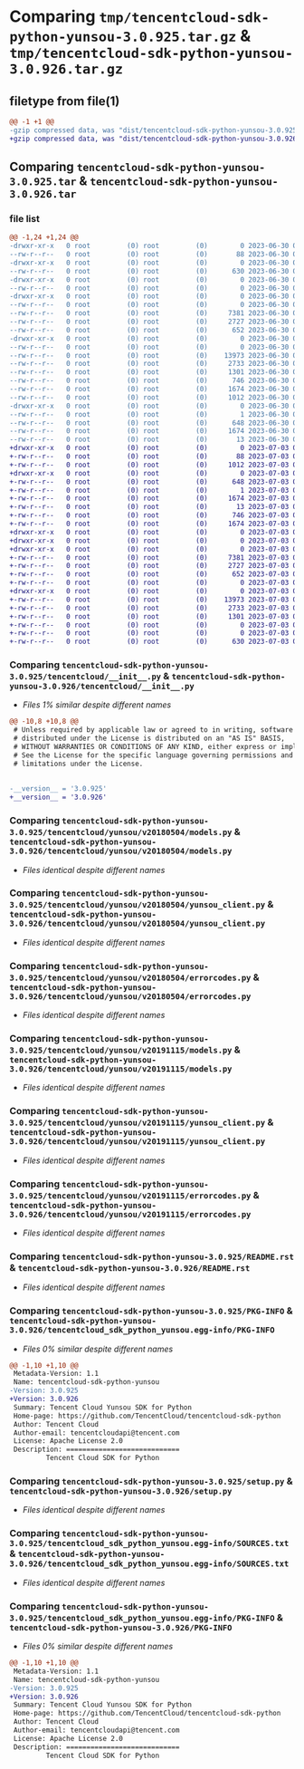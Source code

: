 # Comparing `tmp/tencentcloud-sdk-python-yunsou-3.0.925.tar.gz` & `tmp/tencentcloud-sdk-python-yunsou-3.0.926.tar.gz`

## filetype from file(1)

```diff
@@ -1 +1 @@
-gzip compressed data, was "dist/tencentcloud-sdk-python-yunsou-3.0.925.tar", last modified: Fri Jun 30 02:30:14 2023, max compression
+gzip compressed data, was "dist/tencentcloud-sdk-python-yunsou-3.0.926.tar", last modified: Mon Jul  3 00:39:14 2023, max compression
```

## Comparing `tencentcloud-sdk-python-yunsou-3.0.925.tar` & `tencentcloud-sdk-python-yunsou-3.0.926.tar`

### file list

```diff
@@ -1,24 +1,24 @@
-drwxr-xr-x   0 root         (0) root         (0)        0 2023-06-30 02:30:14.000000 tencentcloud-sdk-python-yunsou-3.0.925/
--rw-r--r--   0 root         (0) root         (0)       88 2023-06-30 02:30:14.000000 tencentcloud-sdk-python-yunsou-3.0.925/setup.cfg
-drwxr-xr-x   0 root         (0) root         (0)        0 2023-06-30 02:30:14.000000 tencentcloud-sdk-python-yunsou-3.0.925/tencentcloud/
--rw-r--r--   0 root         (0) root         (0)      630 2023-06-30 02:30:14.000000 tencentcloud-sdk-python-yunsou-3.0.925/tencentcloud/__init__.py
-drwxr-xr-x   0 root         (0) root         (0)        0 2023-06-30 02:30:14.000000 tencentcloud-sdk-python-yunsou-3.0.925/tencentcloud/yunsou/
--rw-r--r--   0 root         (0) root         (0)        0 2023-06-30 02:30:14.000000 tencentcloud-sdk-python-yunsou-3.0.925/tencentcloud/yunsou/__init__.py
-drwxr-xr-x   0 root         (0) root         (0)        0 2023-06-30 02:30:14.000000 tencentcloud-sdk-python-yunsou-3.0.925/tencentcloud/yunsou/v20180504/
--rw-r--r--   0 root         (0) root         (0)        0 2023-06-30 02:30:14.000000 tencentcloud-sdk-python-yunsou-3.0.925/tencentcloud/yunsou/v20180504/__init__.py
--rw-r--r--   0 root         (0) root         (0)     7381 2023-06-30 02:30:14.000000 tencentcloud-sdk-python-yunsou-3.0.925/tencentcloud/yunsou/v20180504/models.py
--rw-r--r--   0 root         (0) root         (0)     2727 2023-06-30 02:30:14.000000 tencentcloud-sdk-python-yunsou-3.0.925/tencentcloud/yunsou/v20180504/yunsou_client.py
--rw-r--r--   0 root         (0) root         (0)      652 2023-06-30 02:30:14.000000 tencentcloud-sdk-python-yunsou-3.0.925/tencentcloud/yunsou/v20180504/errorcodes.py
-drwxr-xr-x   0 root         (0) root         (0)        0 2023-06-30 02:30:14.000000 tencentcloud-sdk-python-yunsou-3.0.925/tencentcloud/yunsou/v20191115/
--rw-r--r--   0 root         (0) root         (0)        0 2023-06-30 02:30:14.000000 tencentcloud-sdk-python-yunsou-3.0.925/tencentcloud/yunsou/v20191115/__init__.py
--rw-r--r--   0 root         (0) root         (0)    13973 2023-06-30 02:30:14.000000 tencentcloud-sdk-python-yunsou-3.0.925/tencentcloud/yunsou/v20191115/models.py
--rw-r--r--   0 root         (0) root         (0)     2733 2023-06-30 02:30:14.000000 tencentcloud-sdk-python-yunsou-3.0.925/tencentcloud/yunsou/v20191115/yunsou_client.py
--rw-r--r--   0 root         (0) root         (0)     1301 2023-06-30 02:30:14.000000 tencentcloud-sdk-python-yunsou-3.0.925/tencentcloud/yunsou/v20191115/errorcodes.py
--rw-r--r--   0 root         (0) root         (0)      746 2023-06-30 02:30:14.000000 tencentcloud-sdk-python-yunsou-3.0.925/README.rst
--rw-r--r--   0 root         (0) root         (0)     1674 2023-06-30 02:30:14.000000 tencentcloud-sdk-python-yunsou-3.0.925/PKG-INFO
--rw-r--r--   0 root         (0) root         (0)     1012 2023-06-30 02:30:14.000000 tencentcloud-sdk-python-yunsou-3.0.925/setup.py
-drwxr-xr-x   0 root         (0) root         (0)        0 2023-06-30 02:30:14.000000 tencentcloud-sdk-python-yunsou-3.0.925/tencentcloud_sdk_python_yunsou.egg-info/
--rw-r--r--   0 root         (0) root         (0)        1 2023-06-30 02:30:14.000000 tencentcloud-sdk-python-yunsou-3.0.925/tencentcloud_sdk_python_yunsou.egg-info/dependency_links.txt
--rw-r--r--   0 root         (0) root         (0)      648 2023-06-30 02:30:14.000000 tencentcloud-sdk-python-yunsou-3.0.925/tencentcloud_sdk_python_yunsou.egg-info/SOURCES.txt
--rw-r--r--   0 root         (0) root         (0)     1674 2023-06-30 02:30:14.000000 tencentcloud-sdk-python-yunsou-3.0.925/tencentcloud_sdk_python_yunsou.egg-info/PKG-INFO
--rw-r--r--   0 root         (0) root         (0)       13 2023-06-30 02:30:14.000000 tencentcloud-sdk-python-yunsou-3.0.925/tencentcloud_sdk_python_yunsou.egg-info/top_level.txt
+drwxr-xr-x   0 root         (0) root         (0)        0 2023-07-03 00:39:14.000000 tencentcloud-sdk-python-yunsou-3.0.926/
+-rw-r--r--   0 root         (0) root         (0)       88 2023-07-03 00:39:14.000000 tencentcloud-sdk-python-yunsou-3.0.926/setup.cfg
+-rw-r--r--   0 root         (0) root         (0)     1012 2023-07-03 00:39:14.000000 tencentcloud-sdk-python-yunsou-3.0.926/setup.py
+drwxr-xr-x   0 root         (0) root         (0)        0 2023-07-03 00:39:14.000000 tencentcloud-sdk-python-yunsou-3.0.926/tencentcloud_sdk_python_yunsou.egg-info/
+-rw-r--r--   0 root         (0) root         (0)      648 2023-07-03 00:39:14.000000 tencentcloud-sdk-python-yunsou-3.0.926/tencentcloud_sdk_python_yunsou.egg-info/SOURCES.txt
+-rw-r--r--   0 root         (0) root         (0)        1 2023-07-03 00:39:14.000000 tencentcloud-sdk-python-yunsou-3.0.926/tencentcloud_sdk_python_yunsou.egg-info/dependency_links.txt
+-rw-r--r--   0 root         (0) root         (0)     1674 2023-07-03 00:39:14.000000 tencentcloud-sdk-python-yunsou-3.0.926/tencentcloud_sdk_python_yunsou.egg-info/PKG-INFO
+-rw-r--r--   0 root         (0) root         (0)       13 2023-07-03 00:39:14.000000 tencentcloud-sdk-python-yunsou-3.0.926/tencentcloud_sdk_python_yunsou.egg-info/top_level.txt
+-rw-r--r--   0 root         (0) root         (0)      746 2023-07-03 00:39:14.000000 tencentcloud-sdk-python-yunsou-3.0.926/README.rst
+-rw-r--r--   0 root         (0) root         (0)     1674 2023-07-03 00:39:14.000000 tencentcloud-sdk-python-yunsou-3.0.926/PKG-INFO
+drwxr-xr-x   0 root         (0) root         (0)        0 2023-07-03 00:39:14.000000 tencentcloud-sdk-python-yunsou-3.0.926/tencentcloud/
+drwxr-xr-x   0 root         (0) root         (0)        0 2023-07-03 00:39:14.000000 tencentcloud-sdk-python-yunsou-3.0.926/tencentcloud/yunsou/
+drwxr-xr-x   0 root         (0) root         (0)        0 2023-07-03 00:39:14.000000 tencentcloud-sdk-python-yunsou-3.0.926/tencentcloud/yunsou/v20180504/
+-rw-r--r--   0 root         (0) root         (0)     7381 2023-07-03 00:39:14.000000 tencentcloud-sdk-python-yunsou-3.0.926/tencentcloud/yunsou/v20180504/models.py
+-rw-r--r--   0 root         (0) root         (0)     2727 2023-07-03 00:39:14.000000 tencentcloud-sdk-python-yunsou-3.0.926/tencentcloud/yunsou/v20180504/yunsou_client.py
+-rw-r--r--   0 root         (0) root         (0)      652 2023-07-03 00:39:14.000000 tencentcloud-sdk-python-yunsou-3.0.926/tencentcloud/yunsou/v20180504/errorcodes.py
+-rw-r--r--   0 root         (0) root         (0)        0 2023-07-03 00:39:14.000000 tencentcloud-sdk-python-yunsou-3.0.926/tencentcloud/yunsou/v20180504/__init__.py
+drwxr-xr-x   0 root         (0) root         (0)        0 2023-07-03 00:39:14.000000 tencentcloud-sdk-python-yunsou-3.0.926/tencentcloud/yunsou/v20191115/
+-rw-r--r--   0 root         (0) root         (0)    13973 2023-07-03 00:39:14.000000 tencentcloud-sdk-python-yunsou-3.0.926/tencentcloud/yunsou/v20191115/models.py
+-rw-r--r--   0 root         (0) root         (0)     2733 2023-07-03 00:39:14.000000 tencentcloud-sdk-python-yunsou-3.0.926/tencentcloud/yunsou/v20191115/yunsou_client.py
+-rw-r--r--   0 root         (0) root         (0)     1301 2023-07-03 00:39:14.000000 tencentcloud-sdk-python-yunsou-3.0.926/tencentcloud/yunsou/v20191115/errorcodes.py
+-rw-r--r--   0 root         (0) root         (0)        0 2023-07-03 00:39:14.000000 tencentcloud-sdk-python-yunsou-3.0.926/tencentcloud/yunsou/v20191115/__init__.py
+-rw-r--r--   0 root         (0) root         (0)        0 2023-07-03 00:39:14.000000 tencentcloud-sdk-python-yunsou-3.0.926/tencentcloud/yunsou/__init__.py
+-rw-r--r--   0 root         (0) root         (0)      630 2023-07-03 00:39:14.000000 tencentcloud-sdk-python-yunsou-3.0.926/tencentcloud/__init__.py
```

### Comparing `tencentcloud-sdk-python-yunsou-3.0.925/tencentcloud/__init__.py` & `tencentcloud-sdk-python-yunsou-3.0.926/tencentcloud/__init__.py`

 * *Files 1% similar despite different names*

```diff
@@ -10,8 +10,8 @@
 # Unless required by applicable law or agreed to in writing, software
 # distributed under the License is distributed on an "AS IS" BASIS,
 # WITHOUT WARRANTIES OR CONDITIONS OF ANY KIND, either express or implied.
 # See the License for the specific language governing permissions and
 # limitations under the License.
 
 
-__version__ = '3.0.925'
+__version__ = '3.0.926'
```

### Comparing `tencentcloud-sdk-python-yunsou-3.0.925/tencentcloud/yunsou/v20180504/models.py` & `tencentcloud-sdk-python-yunsou-3.0.926/tencentcloud/yunsou/v20180504/models.py`

 * *Files identical despite different names*

### Comparing `tencentcloud-sdk-python-yunsou-3.0.925/tencentcloud/yunsou/v20180504/yunsou_client.py` & `tencentcloud-sdk-python-yunsou-3.0.926/tencentcloud/yunsou/v20180504/yunsou_client.py`

 * *Files identical despite different names*

### Comparing `tencentcloud-sdk-python-yunsou-3.0.925/tencentcloud/yunsou/v20180504/errorcodes.py` & `tencentcloud-sdk-python-yunsou-3.0.926/tencentcloud/yunsou/v20180504/errorcodes.py`

 * *Files identical despite different names*

### Comparing `tencentcloud-sdk-python-yunsou-3.0.925/tencentcloud/yunsou/v20191115/models.py` & `tencentcloud-sdk-python-yunsou-3.0.926/tencentcloud/yunsou/v20191115/models.py`

 * *Files identical despite different names*

### Comparing `tencentcloud-sdk-python-yunsou-3.0.925/tencentcloud/yunsou/v20191115/yunsou_client.py` & `tencentcloud-sdk-python-yunsou-3.0.926/tencentcloud/yunsou/v20191115/yunsou_client.py`

 * *Files identical despite different names*

### Comparing `tencentcloud-sdk-python-yunsou-3.0.925/tencentcloud/yunsou/v20191115/errorcodes.py` & `tencentcloud-sdk-python-yunsou-3.0.926/tencentcloud/yunsou/v20191115/errorcodes.py`

 * *Files identical despite different names*

### Comparing `tencentcloud-sdk-python-yunsou-3.0.925/README.rst` & `tencentcloud-sdk-python-yunsou-3.0.926/README.rst`

 * *Files identical despite different names*

### Comparing `tencentcloud-sdk-python-yunsou-3.0.925/PKG-INFO` & `tencentcloud-sdk-python-yunsou-3.0.926/tencentcloud_sdk_python_yunsou.egg-info/PKG-INFO`

 * *Files 0% similar despite different names*

```diff
@@ -1,10 +1,10 @@
 Metadata-Version: 1.1
 Name: tencentcloud-sdk-python-yunsou
-Version: 3.0.925
+Version: 3.0.926
 Summary: Tencent Cloud Yunsou SDK for Python
 Home-page: https://github.com/TencentCloud/tencentcloud-sdk-python
 Author: Tencent Cloud
 Author-email: tencentcloudapi@tencent.com
 License: Apache License 2.0
 Description: ============================
         Tencent Cloud SDK for Python
```

### Comparing `tencentcloud-sdk-python-yunsou-3.0.925/setup.py` & `tencentcloud-sdk-python-yunsou-3.0.926/setup.py`

 * *Files identical despite different names*

### Comparing `tencentcloud-sdk-python-yunsou-3.0.925/tencentcloud_sdk_python_yunsou.egg-info/SOURCES.txt` & `tencentcloud-sdk-python-yunsou-3.0.926/tencentcloud_sdk_python_yunsou.egg-info/SOURCES.txt`

 * *Files identical despite different names*

### Comparing `tencentcloud-sdk-python-yunsou-3.0.925/tencentcloud_sdk_python_yunsou.egg-info/PKG-INFO` & `tencentcloud-sdk-python-yunsou-3.0.926/PKG-INFO`

 * *Files 0% similar despite different names*

```diff
@@ -1,10 +1,10 @@
 Metadata-Version: 1.1
 Name: tencentcloud-sdk-python-yunsou
-Version: 3.0.925
+Version: 3.0.926
 Summary: Tencent Cloud Yunsou SDK for Python
 Home-page: https://github.com/TencentCloud/tencentcloud-sdk-python
 Author: Tencent Cloud
 Author-email: tencentcloudapi@tencent.com
 License: Apache License 2.0
 Description: ============================
         Tencent Cloud SDK for Python
```

